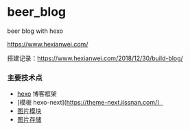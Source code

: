 # beer_blog
beer blog with hexo

https://www.hexianwei.com/

搭建记录：https://www.hexianwei.com/2018/12/30/build-blog/


### 主要技术点

- [hexo](https://hexo.io/zh-cn/)  博客框架
- [模板 hexo-next](https://theme-next.iissnan.com/）
- [图片模块](https://www.hexianwei.com/2019/01/11/hexoNextPhoto/)
- [图片存储](https://www.hexianwei.com/2018/12/30/coscmd/)


